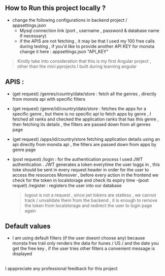 ## How to Run this project locally ? 

- change the following configurations in backend project / appsettings.json
   - Mysql connection link (port , username , password & database name if necessary)
   - if the APIS are not fetching , it may be that I used my 100 free calls during testing , 
      if you'd like to provide another API KEY for monsta change it here : appsettings.json "API_KEY"

> Kindly take into consideration that this is my first Angular project , other than the mini pprojects I built during learning angular      

## APIS :
- (get request) /genres/country/date/store : fetch all the genres  , directly from monsta api with specific filters
- (get request) /genre/id/country/date/store : fetches the apps for a specific genre , but there is no specific api to fetch apps by genre , I fetched all ranks and checked the application ranks that has this genre , then fetching its details , the filters are passed down from all genres page
- (get request) /apps/id/country/store fetching application details using an api directly from monsta api , the filters are passed down from apps by genre page
- (post request) /login : for the authentication process I used JWT authentication . JWT generates a token everytime the user loggs in , this toke should be sent in every request header in order for the user to access the resources 
Moreover , before every action in the frontend we check for the token in localstorage and check its expiry time
-(post requet) /register : registers the user into our database

  > logout is not a request , since jwt tokens are statless , we cannot track / unvalidate them from the backend , it is enough to remove the token from localstorage and redirect the user to login page again

  



## Default values
- I am using default filters (if the user doesnt choose any) because monsta free trail only renders the data for itunes / US / and the date you get the free key , if the user tries other filters a convenient message is displayed 


<br>
I apppreciate any professional feedback for this project